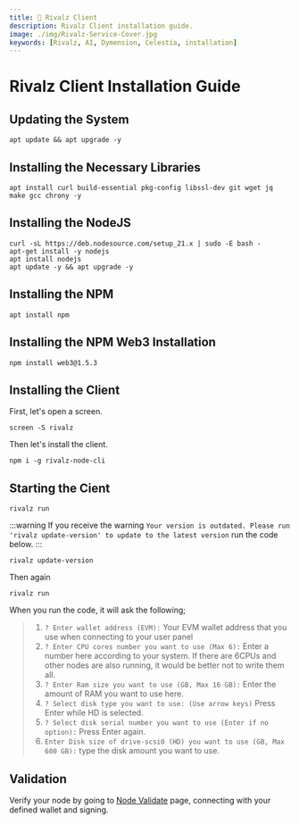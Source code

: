 ```yaml
---
title: 💾 Rivalz Client
description: Rivalz Client installation guide.
image: ./img/Rivalz-Service-Cover.jpg
keywords: [Rivalz, AI, Dymension, Celestia, installation]
---
```


# Rivalz Client Installation Guide

## Updating the System
```shell
apt update && apt upgrade -y
```

## Installing the Necessary Libraries
```shell
apt install curl build-essential pkg-config libssl-dev git wget jq make gcc chrony -y
```

## Installing the NodeJS 

```shell
curl -sL https://deb.nodesource.com/setup_21.x | sudo -E bash -
apt-get install -y nodejs
apt install nodejs
apt update -y && apt upgrade -y
```

## Installing the NPM
```shell
apt install npm
```

## Installing the NPM Web3 Installation
```shell
npm install web3@1.5.3
```

## Installing the Client
First, let's open a screen.
```shell
screen -S rivalz
```
Then let's install the client.
```shell
npm i -g rivalz-node-cli
```

## Starting the Cient
```shell
rivalz run
```

:::warning
If you receive the warning `Your version is outdated. Please run 'rivalz update-version' to update to the latest version` run the code below.
:::

```shell
rivalz update-version
```
Then again
```shell
rivalz run
```

When you run the code, it will ask the following;
> 1. `? Enter wallet address (EVM):` Your EVM wallet address that you use when connecting to your user panel
> 2. `? Enter CPU cores number you want to use (Max 6):` Enter a number here according to your system. If there are 6CPUs and other nodes are also running, it would be better not to write them all.
> 3. `? Enter Ram size you want to use (GB, Max 16 GB):` Enter the amount of RAM you want to use here.
> 4. `? Select disk type you want to use: (Use arrow keys)` Press Enter while HD is selected.
> 5. `? Select disk serial number you want to use (Enter if no option):` Press Enter again.
> 6. `Enter Disk size of drive-scsi0 (HD) you want to use (GB, Max 600 GB):` type the disk amount you want to use.

## Validation

Verify your node by going to [Node Validate](https://rivalz.ai/dashboard/node-validate) page, connecting with your defined wallet and signing.